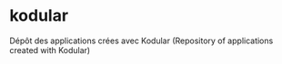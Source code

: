 # kodular
Dépôt des applications crées avec Kodular (Repository of applications created with Kodular)
